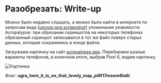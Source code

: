 # Разобрезать: Write-up

Можно было недавно слышать, а можно было найти в интернете по запросам вида [[uncrop png screenshot](https://www.google.com/search?q=uncrop+png+screenshot)] упоминания уязвимости Acropalypse: при обрезании скриншотов на некоторых телефонах обрезанный скриншот записывался в тот же файл поверх старых данных, которые сохранялись в конце файла.

Загружаем картинку на сайт [acropalypse.app](https://acropalypse.app/). Перебираем разные варианты телефонов, в конечном итоге, выбрав Pixel 6, видим картинку.

![Картинка](writeup/uncut.png)

Флаг: **ugra_here_it_is_on_that_lovely_map_pi8f17msero6la6i**
